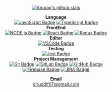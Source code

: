 <div align=center>

[![Anurag's github stats](https://github-readme-stats.vercel.app/api?username=Yallu201)](https://github.com/anuraghazra/github-readme-stats)
 
**Language**  
[![JavaScript Badge](https://img.shields.io/badge/JavaScript-black?logo=JavaScript)]()
[![TypeScript Badge](https://img.shields.io/badge/TypeScript-blue?logo=TypeScript)]()  
**FrontEnd**  
[![NODE.js Badge](https://img.shields.io/badge/Node.js-black?logo=Node.js)]()
[![React Badge](https://img.shields.io/badge/React-black?logo=React)]()
[![Redux Badge](https://img.shields.io/badge/Redux-darkmagenta?logo=Redux)]()  
**Editor**  
[![VSCode Badge](https://img.shields.io/badge/Visual_Studio_Code-blue?logo=Visual%20Studio%20Code)]()  
**Testing**  
[![Jest Badge](https://img.shields.io/badge/Jest-red?logo=Jest)]()  
**Project Management**   
[![Git Badge](https://img.shields.io/badge/Git-white?logo=Git)]()
[![GitLab Badge](https://img.shields.io/badge/GitLab-white?logo=GitLab)]()
[![GitHub Badge](https://img.shields.io/badge/GitHub-black?logo=GitHub)]()  
[![Firebase Badge](https://img.shields.io/badge/Firebase-black?logo=Firebase)]()
[![JIRA Badge](https://img.shields.io/badge/Jira_Software-blue?logo=Jira%20Software)]()  

**Email**  
dlruddlf07@gmail.com


</div>
